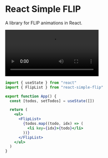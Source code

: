 # React Simple FLIP

A library for FLIP animations in React.

<video src="./example.mp4" autoplay loop></video>

```jsx
import { useState } from "react"
import { FlipList } from "react-simple-flip"

export function App() {
  const [todos, setTodos] = useState([])

  return (
    <ul>
      <FlipList>
        {todos.map((todo, idx) => (
          <li key={idx}>{todo}</li>
        ))}
      </FlipList>
    </ul>
  )
}
```
